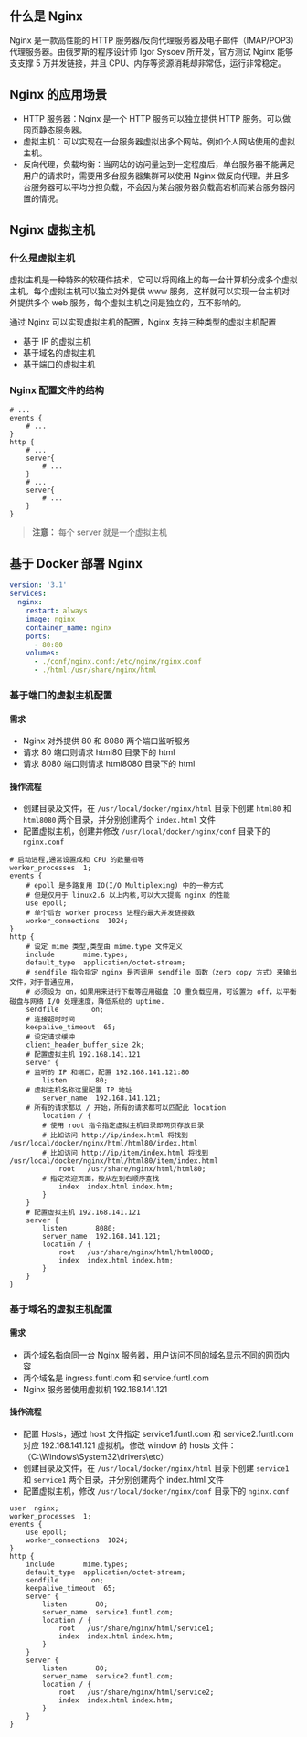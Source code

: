 ## 什么是 Nginx

Nginx 是一款高性能的 HTTP 服务器/反向代理服务器及电子邮件（IMAP/POP3）代理服务器。由俄罗斯的程序设计师 Igor Sysoev 所开发，官方测试 Nginx 能够支支撑 5 万并发链接，并且 CPU、内存等资源消耗却非常低，运行非常稳定。

## Nginx 的应用场景

- HTTP 服务器：Nginx 是一个 HTTP 服务可以独立提供 HTTP 服务。可以做网页静态服务器。
- 虚拟主机：可以实现在一台服务器虚拟出多个网站。例如个人网站使用的虚拟主机。
- 反向代理，负载均衡：当网站的访问量达到一定程度后，单台服务器不能满足用户的请求时，需要用多台服务器集群可以使用 Nginx 做反向代理。并且多台服务器可以平均分担负载，不会因为某台服务器负载高宕机而某台服务器闲置的情况。

## Nginx 虚拟主机

### 什么是虚拟主机

虚拟主机是一种特殊的软硬件技术，它可以将网络上的每一台计算机分成多个虚拟主机，每个虚拟主机可以独立对外提供 www 服务，这样就可以实现一台主机对外提供多个 web 服务，每个虚拟主机之间是独立的，互不影响的。

通过 Nginx 可以实现虚拟主机的配置，Nginx 支持三种类型的虚拟主机配置

- 基于 IP 的虚拟主机
- 基于域名的虚拟主机
- 基于端口的虚拟主机

### Nginx 配置文件的结构

```
# ...
events {
    # ...
}
http {
    # ...
    server{
        # ...
    }
    # ...
    server{
        # ...
    }
}
```

> **注意：** 每个 server 就是一个虚拟主机

## 基于 Docker 部署 Nginx

```yml
version: '3.1'
services:
  nginx:
    restart: always
    image: nginx
    container_name: nginx
    ports:
      - 80:80
    volumes:
      - ./conf/nginx.conf:/etc/nginx/nginx.conf
      - ./html:/usr/share/nginx/html
```

### 基于端口的虚拟主机配置

#### 需求

- Nginx 对外提供 80 和 8080 两个端口监听服务
- 请求 80 端口则请求 html80 目录下的 html
- 请求 8080 端口则请求 html8080 目录下的 html

#### 操作流程

- 创建目录及文件，在 `/usr/local/docker/nginx/html` 目录下创建 `html80` 和 `html8080` 两个目录，并分别创建两个 `index.html` 文件
- 配置虚拟主机，创建并修改 `/usr/local/docker/nginx/conf` 目录下的 `nginx.conf`

```
# 启动进程,通常设置成和 CPU 的数量相等
worker_processes  1;
events {
    # epoll 是多路复用 IO(I/O Multiplexing) 中的一种方式
    # 但是仅用于 linux2.6 以上内核,可以大大提高 nginx 的性能
    use epoll;
    # 单个后台 worker process 进程的最大并发链接数
    worker_connections  1024;
}
http {
    # 设定 mime 类型,类型由 mime.type 文件定义
    include       mime.types;
    default_type  application/octet-stream;
    # sendfile 指令指定 nginx 是否调用 sendfile 函数（zero copy 方式）来输出文件，对于普通应用，
    # 必须设为 on，如果用来进行下载等应用磁盘 IO 重负载应用，可设置为 off，以平衡磁盘与网络 I/O 处理速度，降低系统的 uptime.
    sendfile        on;
    # 连接超时时间
    keepalive_timeout  65;
    # 设定请求缓冲
    client_header_buffer_size 2k;
    # 配置虚拟主机 192.168.141.121
    server {
    # 监听的 IP 和端口，配置 192.168.141.121:80
        listen       80;
    # 虚拟主机名称这里配置 IP 地址
        server_name  192.168.141.121;
    # 所有的请求都以 / 开始，所有的请求都可以匹配此 location
        location / {
        # 使用 root 指令指定虚拟主机目录即网页存放目录
        # 比如访问 http://ip/index.html 将找到 /usr/local/docker/nginx/html/html80/index.html
        # 比如访问 http://ip/item/index.html 将找到 /usr/local/docker/nginx/html/html80/item/index.html
            root   /usr/share/nginx/html/html80;
        # 指定欢迎页面，按从左到右顺序查找
            index  index.html index.htm;
        }
    }
    # 配置虚拟主机 192.168.141.121
    server {
        listen       8080;
        server_name  192.168.141.121;
        location / {
            root   /usr/share/nginx/html/html8080;
            index  index.html index.htm;
        }
    }
}
```

### 基于域名的虚拟主机配置

#### 需求

- 两个域名指向同一台 Nginx 服务器，用户访问不同的域名显示不同的网页内容
- 两个域名是 ingress.funtl.com 和 service.funtl.com
- Nginx 服务器使用虚拟机 192.168.141.121

#### 操作流程

- 配置 Hosts，通过 host 文件指定 service1.funtl.com 和 service2.funtl.com 对应 192.168.141.121 虚拟机，修改 window 的 hosts 文件：（C:\Windows\System32\drivers\etc）
- 创建目录及文件，在 `/usr/local/docker/nginx/html` 目录下创建 `service1` 和 `service1` 两个目录，并分别创建两个 index.html 文件
- 配置虚拟主机，修改 `/usr/local/docker/nginx/conf` 目录下的 `nginx.conf`

```
user  nginx;
worker_processes  1;
events {
    use epoll;
    worker_connections  1024;
}
http {
    include       mime.types;
    default_type  application/octet-stream;
    sendfile        on;
    keepalive_timeout  65;
    server {
        listen       80;
        server_name  service1.funtl.com;
        location / {
            root   /usr/share/nginx/html/service1;
            index  index.html index.htm;
        }
    }
    server {
        listen       80;
        server_name  service2.funtl.com;
        location / {
            root   /usr/share/nginx/html/service2;
            index  index.html index.htm;
        }
    }
}
```